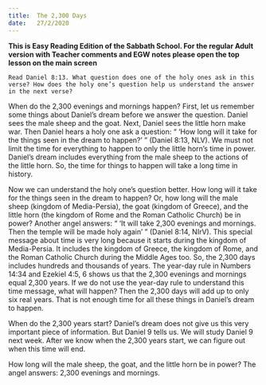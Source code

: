 ```yaml
---
title:  The 2,300 Days
date:   27/2/2020
---
```


**This is Easy Reading Edition of the Sabbath School. For the regular Adult version with Teacher comments and EGW notes please open the top lesson on the main screen** 

`Read Daniel 8:13. What question does one of the holy ones ask in this verse? How does the holy one’s question help us understand the answer in the next verse?`

When do the 2,300 evenings and mornings happen? First, let us remember some things about Daniel’s dream before we answer the question. Daniel sees the male sheep and the goat. Next, Daniel sees the little horn make war. Then Daniel hears a holy one ask a question: “ ‘How long will it take for the things seen in the dream to happen?’ ” (Daniel 8:13, NLV). We must not limit the time for everything to happen to only the little horn’s time in power. Daniel’s dream includes everything from the male sheep to the actions of the little horn. So, the time for things to happen will take a long time in history.

Now we can understand the holy one’s question better. How long will it take for the things seen in the dream to happen? Or, how long will the male sheep (kingdom of Media-Persia), the goat (kingdom of Greece), and the little horn (the kingdom of Rome and the Roman Catholic Church) be in power? Another angel answers: “ ‘It will take 2,300 evenings and mornings. Then the temple will be made holy again’ ” (Daniel 8:14, NIrV). This special message about time is very long because it starts during the kingdom of Media-Persia. It includes the kingdom of Greece, the kingdom of Rome, and the Roman Catholic Church during the Middle Ages too. So, the 2,300 days includes hundreds and thousands of years. The year-day rule in Numbers 14:34 and Ezekiel 4:5, 6 shows us that the 2,300 evenings and mornings equal 2,300 years. If we do not use the year-day rule to understand this time message, what will happen? Then the 2,300 days will add up to only six real years. That is not enough time for all these things in Daniel’s dream to happen.

When do the 2,300 years start? Daniel’s dream does not give us this very important piece of information. But Daniel 9 tells us. We will study Daniel 9 next week. After we know when the 2,300 years start, we can figure out when this time will end.

How long will the male sheep, the goat, and the little horn be in power? The angel answers: 2,300 evenings and mornings.
